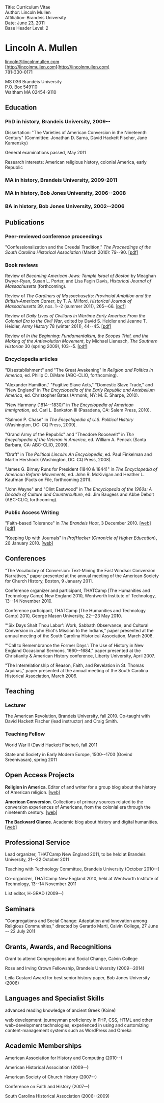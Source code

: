 Title:				Curriculum Vitae  
Author:				Lincoln Mullen  
Affiliation:		Brandeis University  
Date:				June 23, 2011  
Base Header Level:	2


# Lincoln A. Mullen #


[lincoln@lincolnmullen.com](mailto:lincoln@lincolnmullen.com)  
[http://lincolnmullen.com](http://lincolnmullen.com)  
781-330-0171  

MS 036 Brandeis University  
P.O. Box 549110  
Waltham MA 02454-9110  


## Education ##

### PhD in history, Brandeis University, 2009-- ###

Dissertation: "The Varieties of American Conversion in the Nineteenth Century" (Committee: Jonathan D. Sarna, David Hackett Fischer, Jane Kamensky)

General examinations passed, May 2011

Research interests: American religious history, colonial America, early Republic

### MA in history, Brandeis University, 2009-2011 ###

### MA in history, Bob Jones University, 2006--2008 ###

### BA in history, Bob Jones University, 2002--2006 ###




## Publications ##


### Peer-reviewed conference proceedings ###

"Confessionalization and the Creedal Tradition," _The Proceedings of the South Carolina Historical Association_ (March 2010): 79--90. [\[pdf\]](http://lincolnmullen.com/cv-docs/confessionalizationandthecreedaltradition.pdf)

### Book reviews ###

Review of _Becoming American Jews: Temple Israel of Boston_ by Meaghan Dwyer-Ryan, Susan L. Porter, and Lisa Fagin Davis, _Historical Journal of Massachusetts_ (forthcoming).

Review of _The Gardiners of Massachusetts: Provincial Ambition and the British-American Career_, by T. A. Milford, _Historical Journal of Massachusetts_ 39, nos. 1--2 (summer 2011), 265--66. [\[pdf\]](http://lincolnmullen.com/cv-docs/gardinersofmassachusetts.pdf)

Review of _Daily Lives of Civilians in Wartime Early America: From the Colonial Era to the Civil War_, edited by David S. Heidler and Jeanne T. Heidler, _Army History_ 78 (winter 2011), 44--45. [\[pdf\]](http://lincolnmullen.com/cv-docs/reviewdailylivesofcivilians.pdf)

Review of _In the Beginning: Fundamentalism, the Scopes Trial, and the Making of the Antievolution Movement_, by Michael Lienesch, _The Southern Historian_ 30 (spring 2009), 103--5. [\[pdf\]](http://lincolnmullen.com/cv-docs/reviewinthebeginning.pdf)

### Encyclopedia articles ###

"Disestablishment" and "The Great Awakening" in _Religion and Politics in America_, ed. Philip C. DiMare (ABC-CLIO, forthcoming).

"Alexander Hamilton," "Fugitive Slave Acts," "Domestic Slave Trade," and "New England" in _The Encyclopedia of the Early Republic and Antebellum America_, ed. Christopher Bates (Armonk, NY: M. E. Sharpe, 2010).

"New Harmony (1814--1830)" in _The Encyclopedia of American Immigration_, ed. Carl L. Bankston III (Pasadena, CA: Salem Press, 2010).

"Salmon P. Chase" in _The Encyclopedia of U.S. Political History_ (Washington, DC: CQ Press, 2009).

"Grand Army of the Republic" and "Theodore Roosevelt" in _The Encyclopedia of the Veteran in America_, ed. William A. Pencak (Santa Barbara, CA: ABC-CLIO, 2009).

"Draft" in _The Political Lincoln: An Encyclopedia_, ed. Paul Finkelman and Martin Hershock (Washington, DC: CQ Press, 2008).

"James G. Birney Runs for President (1840 & 1844)" in _The Encyclopedia of American Reform Movements_, ed. John R. McKivigan and Heather L. Kaufman (Facts on File, forthcoming 2011).

"John Wayne" and "Clint Eastwood" in _The Encyclopedia of the 1960s: A Decade of Culture and Counterculture_, ed. Jim Baugess and Abbe Debolt (ABC-CLIO, forthcoming).

### Public Access Writing ###

"Faith-based Tolerance" in _The Brandeis Hoot_, 3 December 2010. [\[web\]](http://thebrandeishoot.com/articles/9255) [\[pdf\]](http://lincolnmullen.com/cv-docs/faithbasedtolerance.pdf)

"Keeping Up with Journals" in _ProfHacker_ \(_Chronicle of Higher Education_\), 26 January 2010. [\[web\]](http://chronicle.com/blogs/profhacker/keeping-up-with-journals/22931) 

## Conferences ##

"The Vocabulary of Conversion: Text-Mining the East Windsor Conversion Narratives," paper presented at the annual meeting of the American Society for Church History, Boston, 9 January 2011.

Conference organizer and participant, THATCamp [The Humanities and Technology Camp] New England 2010, Wentworth Institute of Technology, 13--14 November 2010.

Conference participant, THATCamp [The Humanities and Technology Camp] 2010, George Mason University, 22--23 May 2010. 

"'Six Days Shalt Thou Labor': Work, Sabbath Observance, and Cultural Conversion in John Eliot's Mission to the Indians," paper presented at the annual meeting of the South Carolina Historical Association, March 2008.

"'Call to Remembrance the Former Days': The Use of History in New England Occasional Sermons, 1660--1684," paper presented at the Christianity & American History conference, Liberty University, April 2007.

"The Interrelationship of Reason, Faith, and Revelation in St. Thomas Aquinas," paper presented at the annual meeting of the South Carolina Historical Association, March 2006.

## Teaching ##

### Lecturer ###


The American Revolution, Brandeis University, fall 2010. Co-taught with David Hackett Fischer (lead instructor) and Craig Smith.

### Teaching Fellow ###


World War II (David Hackett Fischer), fall 2011

State and Society in Early Modern Europe, 1500--1700 (Govind Sreenivasan), spring 2011


## Open Access Projects ##

**Religion in America**. Editor of and writer for a group blog about the history of American religion. [\[web\]](http://religioninamerica.org)

**American Conversion**. Collections of primary sources related to the conversion experiences of Americans, from the colonial era through the nineteenth century. [\[web\]](http://lincolnmullen.com/projects/american-conversion/)

**The Backward Glance**. Academic blog about history and digital humanities. [\[web\]](http://lincolnmullen.com/blog/)

## Professional Service ##

Lead organizer, THATCamp New England 2011, to be held at Brandeis University, 21--22 October 2011

Teaching with Technology Committee, Brandeis University (October 2010--)

Co-organizer, THATCamp New England 2010, held at Wentworth Institute of Technology, 13--14 November 2011
 
List editor, H-GRAD (2009--)



## Seminars ##

"Congregations and Social Change: Adaptation and Innovation among Religious Communities," directed by Gerardo Marti, Calvin College, 27 June -- 22 July 2011

## Grants, Awards, and Recognitions ##

Grant to attend Congregations and Social Change, Calvin College

Rose and Irving Crown Fellowship, Brandeis University (2009--2014)

Leila Custard Award for best senior history paper, Bob Jones University (2006)




## Languages and Specialist Skills ##

advanced reading knowledge of ancient Greek (Koine)

web development: journeyman proficiency in PHP, CSS, HTML and other web-development technologies; experienced in using and customizing content-management systems such as WordPress and Omeka

## Academic Memberships ##

American Association for History and Computing (2010--)

American Historical Association (2009--)

American Society of Church History (2007--)

Conference on Faith and History (2007--)

South Carolina Historical Association (2006--2009)
